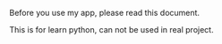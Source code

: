 Before you use my app, please read this document.

This is for learn python, can not be used in real project.